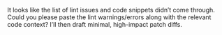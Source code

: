 It looks like the list of lint issues and code snippets didn’t come through. Could you please paste the lint warnings/errors along with the relevant code context? I’ll then draft minimal, high-impact patch diffs.